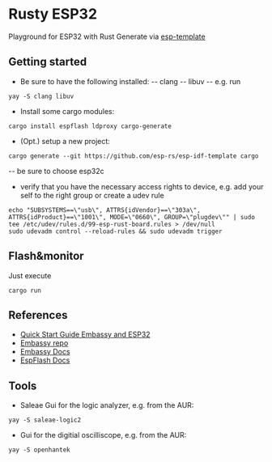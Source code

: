 # Rusty ESP32
Playground for ESP32 with Rust
Generate via [esp-template](https://docs.esp-rs.org/esp-hal/esp-hal/0.17.0/esp32c3/esp_hal/)


## Getting started
- Be sure to have the following installed:
-- clang
-- libuv
-- e.g. run
```
yay -S clang libuv
```
- Install some cargo modules:
```
cargo install espflash ldproxy cargo-generate
```
- (Opt.) setup a new project:
```
cargo generate --git https://github.com/esp-rs/esp-idf-template cargo
```
-- be sure to choose esp32c

- verify that you have the necessary access rights to device, e.g. add your self to the right group or create a udev rule
```
echo "SUBSYSTEMS==\"usb\", ATTRS{idVendor}==\"303a\", ATTRS{idProduct}==\"1001\", MODE=\"0660\", GROUP=\"plugdev\"" | sudo tee /etc/udev/rules.d/99-esp-rust-board.rules > /dev/null
sudo udevadm control --reload-rules && sudo udevadm trigger
```

## Flash&monitor

Just execute
```
cargo run
```

## References
- [Quick Start Guide Embassy and ESP32](https://dev.to/cyrilmarpaud/embedded-rust-on-esp32c3-board-a-hands-on-quickstart-guide-28mf)
- [Embassy repo](https://github.com/embassy-rs/embassy)
- [Embassy Docs](https://embassy.dev/dev/index.html)
- [EspFlash Docs](https://github.com/esp-rs/espflash/blob/main/cargo-espflash/README.md)

## Tools

- Saleae Gui for the logic analyzer, e.g. from the AUR:
```
yay -S saleae-logic2
```
- Gui for the digitial oscilliscope, e.g. from the AUR:
```
yay -S openhantek

```
